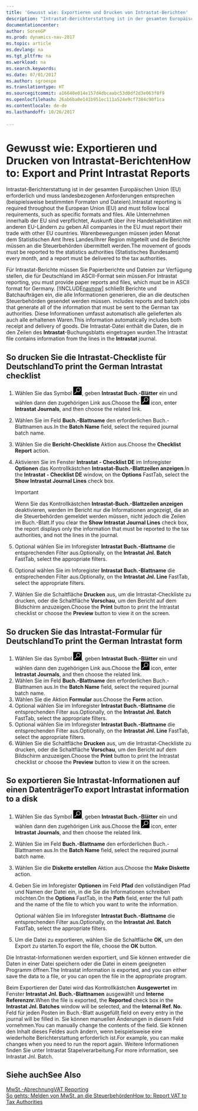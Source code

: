 ```yaml
---
title: 'Gewusst wie: Exportieren und Drucken von Intrastat-Berichten'
description: "Intrastat-Berichterstattung ist in der gesamten Europäischen Union (EU) erforderlich und muss landesbezogenen Anforderungen entsprechen (beispielsweise bestimmten Formaten und Dateien). Alle Unternehmen innerhalb der EU sind verpflichtet, Auskunft über ihre Handelsaktivitäten mit anderen EU-Ländern zu geben."
documentationcenter: 
author: SorenGP
ms.prod: dynamics-nav-2017
ms.topic: article
ms.devlang: na
ms.tgt_pltfrm: na
ms.workload: na
ms.search.keywords: 
ms.date: 07/01/2017
ms.author: sgroespe
ms.translationtype: HT
ms.sourcegitcommit: a16640e014e157d4dbcaabc53d0df2d3e063f8f9
ms.openlocfilehash: 26ab6ba0e141b951ec111a524e9cf7384c90f1ca
ms.contentlocale: de-de
ms.lasthandoff: 10/26/2017

---
```

# <a name="how-to-export-and-print-intrastat-reports"></a><span data-ttu-id="4ddd2-104">Gewusst wie: Exportieren und Drucken von Intrastat-Berichten</span><span class="sxs-lookup"><span data-stu-id="4ddd2-104">How to: Export and Print Intrastat Reports</span></span>
<span data-ttu-id="4ddd2-105">Intrastat-Berichterstattung ist in der gesamten Europäischen Union (EU) erforderlich und muss landesbezogenen Anforderungen entsprechen (beispielsweise bestimmten Formaten und Dateien).</span><span class="sxs-lookup"><span data-stu-id="4ddd2-105">Intrastat reporting is required throughout the European Union (EU) and must follow local requirements, such as specific formats and files.</span></span> <span data-ttu-id="4ddd2-106">Alle Unternehmen innerhalb der EU sind verpflichtet, Auskunft über ihre Handelsaktivitäten mit anderen EU-Ländern zu geben.</span><span class="sxs-lookup"><span data-stu-id="4ddd2-106">All companies in the EU must report their trade with other EU countries.</span></span> <span data-ttu-id="4ddd2-107">Warenbewegungen müssen jeden Monat dem Statistischen Amt Ihres Landes/Ihrer Region mitgeteilt und die Berichte müssen an die Steuerbehörden übermittelt werden.</span><span class="sxs-lookup"><span data-stu-id="4ddd2-107">The movement of goods must be reported to the statistics authorities (Statistisches Bundesamt) every month, and a report must be delivered to the tax authorities.</span></span>  

 <span data-ttu-id="4ddd2-108">Für Intrastat-Berichte müssen Sie Papierberichte und Dateien zur Verfügung stellen, die für Deutschland im ASCII-Format sein müssen.</span><span class="sxs-lookup"><span data-stu-id="4ddd2-108">For Intrastat reporting, you must provide paper reports and files, which must be in ASCII format for Germany.</span></span> [!INCLUDE[navnow](../../includes/navnow_md.md)]<span data-ttu-id="4ddd2-109"> schließt Berichte und Batchaufträgen ein, die alle Informationen generieren, die an die deutschen Steuerbehörden gesendet werden müssen.</span><span class="sxs-lookup"><span data-stu-id="4ddd2-109"> includes reports and batch jobs that generate all of the information that must be sent to the German tax authorities.</span></span> <span data-ttu-id="4ddd2-110">Diese Informationen umfasst automatisch alle gelieferten als auch alle erhaltenen Waren.</span><span class="sxs-lookup"><span data-stu-id="4ddd2-110">This information automatically includes both receipt and delivery of goods.</span></span> <span data-ttu-id="4ddd2-111">Die Intrastat-Datei enthält die Daten, die in den Zeilen des **Intrastat**-Buchungsblatts eingetragen wurden.</span><span class="sxs-lookup"><span data-stu-id="4ddd2-111">The Intrastat file contains information from the lines in the **Intrastat** journal.</span></span>  

## <a name="to-print-the-german-intrastat-checklist"></a><span data-ttu-id="4ddd2-112">So drucken Sie die Intrastat-Checkliste für Deutschland</span><span class="sxs-lookup"><span data-stu-id="4ddd2-112">To print the German Intrastat checklist</span></span>  

1.  <span data-ttu-id="4ddd2-113">Wählen Sie das Symbol ![Nach Seite oder Bericht suchen](../../media/ui-search/search_small.png "Symbol Nach Seite oder Bericht suchen"), geben **Intrastat Buch.-Blätter** ein und wählen dann den zugehörigen Link aus.</span><span class="sxs-lookup"><span data-stu-id="4ddd2-113">Choose the ![Search for Page or Report](../../media/ui-search/search_small.png "Search for Page or Report icon") icon, enter **Intrastat Journals**, and then choose the related link.</span></span>  
2.  <span data-ttu-id="4ddd2-114">Wählen Sie im Feld **Buch.-Blattname** den erforderlichen Buch.-Blattnamen aus.</span><span class="sxs-lookup"><span data-stu-id="4ddd2-114">In the **Batch Name** field, select the required journal batch name.</span></span>
3.  <span data-ttu-id="4ddd2-115">Wählen Sie die **Bericht-Checkliste** Aktion aus.</span><span class="sxs-lookup"><span data-stu-id="4ddd2-115">Choose the **Checklist Report** action.</span></span>  
4.  <span data-ttu-id="4ddd2-116">Aktivieren Sie im Fenster **Intrastat - Checklist DE** im Inforegister **Optionen** das Kontrollkästchen **Intrastat-Buch.-Blattzeilen anzeigen**.</span><span class="sxs-lookup"><span data-stu-id="4ddd2-116">In the **Intrastat - Checklist DE** window, on the **Options** FastTab, select the **Show Intrastat Journal Lines** check box.</span></span>  

    > [!IMPORTANT]  
    >  <span data-ttu-id="4ddd2-117">Wenn Sie das Kontrollkästchen **Intrastat-Buch.-Blattzeilen anzeigen** deaktivieren, werden im Bericht nur die Informationen angezeigt, die an die Steuerbehörden gemeldet werden müssen, nicht jedoch die Zeilen im Buch.-Blatt.</span><span class="sxs-lookup"><span data-stu-id="4ddd2-117">If you clear the **Show Intrastat Journal Lines** check box, the report displays only the information that must be reported to the tax authorities, and not the lines in the journal.</span></span>  

5.  <span data-ttu-id="4ddd2-118">Optional wählen Sie im Inforegister **Intrastat Buch.-Blattname** die entsprechenden Filter aus.</span><span class="sxs-lookup"><span data-stu-id="4ddd2-118">Optionally, on the **Intrastat Jnl. Batch** FastTab, select the appropriate filters.</span></span>  
6.  <span data-ttu-id="4ddd2-119">Optional wählen Sie im Inforegister **Intrastat Buch.-Blattname** die entsprechenden Filter aus.</span><span class="sxs-lookup"><span data-stu-id="4ddd2-119">Optionally, on the **Intrastat Jnl. Line** FastTab, select the appropriate filters.</span></span>  
7.  <span data-ttu-id="4ddd2-120">Wählen Sie die Schaltfläche **Drucken** aus, um die Intrastat-Checkliste zu drucken, oder die Schaltfläche **Vorschau**, um den Bericht auf dem Bildschirm anzuzeigen.</span><span class="sxs-lookup"><span data-stu-id="4ddd2-120">Choose the **Print** button to print the Intrastat checklist or choose the **Preview** button to view it on the screen.</span></span>  

## <a name="to-print-the-german-intrastat-form"></a><span data-ttu-id="4ddd2-121">So drucken Sie das Intrastat-Formular für Deutschland</span><span class="sxs-lookup"><span data-stu-id="4ddd2-121">To print the German Intrastat form</span></span>  

1.  <span data-ttu-id="4ddd2-122">Wählen Sie das Symbol ![Nach Seite oder Bericht suchen](../../media/ui-search/search_small.png "Symbol Nach Seite oder Bericht suchen"), geben **Intrastat Buch.-Blätter** ein und wählen dann den zugehörigen Link aus.</span><span class="sxs-lookup"><span data-stu-id="4ddd2-122">Choose the ![Search for Page or Report](../../media/ui-search/search_small.png "Search for Page or Report icon") icon, enter **Intrastat Journals**, and then choose the related link.</span></span>  
2.  <span data-ttu-id="4ddd2-123">Wählen Sie im Feld **Buch.-Blattname** den erforderlichen Buch.-Blattnamen aus.</span><span class="sxs-lookup"><span data-stu-id="4ddd2-123">In the **Batch Name** field, select the required journal batch name.</span></span>  
3.  <span data-ttu-id="4ddd2-124">Wählen Sie die Aktion **Formular** aus.</span><span class="sxs-lookup"><span data-stu-id="4ddd2-124">Choose the **Form** action.</span></span>  
4.  <span data-ttu-id="4ddd2-125">Optional wählen Sie im Inforegister **Intrastat Buch.-Blattname** die entsprechenden Filter aus.</span><span class="sxs-lookup"><span data-stu-id="4ddd2-125">Optionally, on the **Intrastat Jnl. Batch** FastTab, select the appropriate filters.</span></span>  
5.  <span data-ttu-id="4ddd2-126">Optional wählen Sie im Inforegister **Intrastat Buch.-Blattname** die entsprechenden Filter aus.</span><span class="sxs-lookup"><span data-stu-id="4ddd2-126">Optionally, on the **Intrastat Jnl. Line** FastTab, select the appropriate filters.</span></span>  
6.  <span data-ttu-id="4ddd2-127">Wählen Sie die Schaltfläche **Drucken** aus, um die Intrastat-Checkliste zu drucken, oder die Schaltfläche **Vorschau**, um den Bericht auf dem Bildschirm anzuzeigen.</span><span class="sxs-lookup"><span data-stu-id="4ddd2-127">Choose the **Print** button to print the Intrastat checklist or choose the **Preview** button to view it on the screen.</span></span>  

## <a name="to-export-intrastat-information-to-a-disk"></a><span data-ttu-id="4ddd2-128">So exportieren Sie Intrastat-Informationen auf einen Datenträger</span><span class="sxs-lookup"><span data-stu-id="4ddd2-128">To export Intrastat information to a disk</span></span>  

1.  <span data-ttu-id="4ddd2-129">Wählen Sie das Symbol ![Nach Seite oder Bericht suchen](../../media/ui-search/search_small.png "Symbol Nach Seite oder Bericht suchen"), geben **Intrastat Buch.-Blätter** ein und wählen dann den zugehörigen Link aus.</span><span class="sxs-lookup"><span data-stu-id="4ddd2-129">Choose the ![Search for Page or Report](../../media/ui-search/search_small.png "Search for Page or Report icon") icon, enter **Intrastat Journals**, and then choose the related link.</span></span>  
2.  <span data-ttu-id="4ddd2-130">Wählen Sie im Feld **Buch.-Blattname** den erforderlichen Buch.-Blattnamen aus.</span><span class="sxs-lookup"><span data-stu-id="4ddd2-130">In the **Batch Name** field, select the required journal batch name.</span></span>  
3.  <span data-ttu-id="4ddd2-131">Wählen Sie die **Diskette erstellen** Aktion aus.</span><span class="sxs-lookup"><span data-stu-id="4ddd2-131">Choose the **Make Diskette** action.</span></span>  
4.  <span data-ttu-id="4ddd2-132">Geben Sie im Inforegister **Optionen** im Feld **Pfad** den vollständigen Pfad und Namen der Datei ein, in die Sie die Informationen schreiben möchten.</span><span class="sxs-lookup"><span data-stu-id="4ddd2-132">On the **Options** FastTab, in the **Path** field, enter the full path and the name of the file to which you want to write the information.</span></span>  

    <span data-ttu-id="4ddd2-133">Optional wählen Sie im Inforegister **Intrastat Buch.-Blattname** die entsprechenden Filter aus.</span><span class="sxs-lookup"><span data-stu-id="4ddd2-133">Optionally, on the **Intrastat Jnl. Batch** FastTab, select the appropriate filters.</span></span>  

5.  <span data-ttu-id="4ddd2-134">Um die Datei zu exportieren, wählen Sie die Schaltfläche **OK**, um den Export zu starten.</span><span class="sxs-lookup"><span data-stu-id="4ddd2-134">To export the file, choose the **OK** button.</span></span>  

<span data-ttu-id="4ddd2-135">Die Intrastat-Informationen werden exportiert, und Sie können entweder die Daten in einer Datei speichern oder die Datei in einem geeigneten Programm öffnen.</span><span class="sxs-lookup"><span data-stu-id="4ddd2-135">The Intrastat information is exported, and you can either save the data to a file, or you can open the file in the appropriate program.</span></span>  

 <span data-ttu-id="4ddd2-136">Beim Exportieren der Datei wird das Kontrollkästchen **Ausgewertet** im Fenster **Intrastat Jnl. Buch.-Blattnamen** ausgewählt und **Interne Referenznr.**</span><span class="sxs-lookup"><span data-stu-id="4ddd2-136">When the file is exported, the **Reported** check box in the **Intrastat Jnl. Batches** window will be selected, and the **Internal Ref. No.**</span></span> <span data-ttu-id="4ddd2-137">Feld für jeden Posten im Buch.-Blatt ausgefüllt.</span><span class="sxs-lookup"><span data-stu-id="4ddd2-137">field on every entry in the journal will be filled in.</span></span> <span data-ttu-id="4ddd2-138">Sie können manuellen Änderungen in diesem Feld vornehmen.</span><span class="sxs-lookup"><span data-stu-id="4ddd2-138">You can manually change the contents of the field.</span></span> <span data-ttu-id="4ddd2-139">Sie können den Inhalt dieses Feldes auch ändern, wenn beispielsweise eine wiederholte Berichterstattung erforderlich ist.</span><span class="sxs-lookup"><span data-stu-id="4ddd2-139">For example, you can make changes when you need to run the report again.</span></span> <span data-ttu-id="4ddd2-140">Weitere Informationen finden Sie unter  Intrastat Stapelverarbeitung.</span><span class="sxs-lookup"><span data-stu-id="4ddd2-140">For more information, see Intrastat Jnl. Batch.</span></span>  

## <a name="see-also"></a><span data-ttu-id="4ddd2-141">Siehe auch</span><span class="sxs-lookup"><span data-stu-id="4ddd2-141">See Also</span></span>  
 [<span data-ttu-id="4ddd2-142">MwSt.-Abrechnung</span><span class="sxs-lookup"><span data-stu-id="4ddd2-142">VAT Reporting</span></span>](vat-reporting.md)  
 [<span data-ttu-id="4ddd2-143">So gehts: Melden von MwSt. an die Steuerbehörden</span><span class="sxs-lookup"><span data-stu-id="4ddd2-143">How to: Report VAT to Tax Authorities</span></span>](../../finance-how-report-vat.md)

